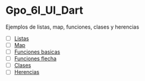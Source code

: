 # Gpo_6I_UI_Dart
Ejemplos de listas, map, funciones, clases y herencias 
- [ ] [Listas](https://dartpad.dartlang.org/5247cf8948d9322190116f4996b89d30)
- [ ] [Map](https://dartpad.dartlang.org/62fceb9769a8121c344aa3e83098e62d)
- [ ] [Funciones basicas](https://dartpad.dartlang.org/76640b4081ee090b22ac2b359f1c5411)
- [ ] [Funciones flecha](https://dartpad.dartlang.org/76640b4081ee090b22ac2b359f1c5411)
- [ ] [Clases](https://dartpad.dartlang.org/f6e48adb921337d877014cd525063a57) 
- [ ] [Herencias](https://dartpad.dartlang.org/f16c0534f68c4dc5b2426837c4b54fce)
